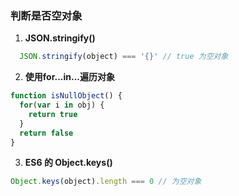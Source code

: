 ### 判断是否空对象

1. **JSON.stringify()**
```js
  JSON.stringify(object) === '{}' // true 为空对象
```

2. **使用for...in...遍历对象**
```js
function isNullObject() {
  for(var i in obj) {
    return true
  }
  return false
}
```

3. **ES6 的 Object.keys()**
```js
Object.keys(object).length === 0 // 为空对象
```